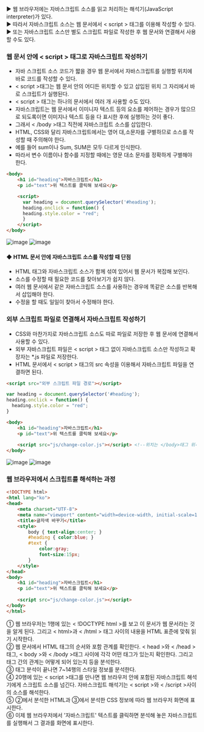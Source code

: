 ▶ 웹 브라우저에는 자바스크립트 소스를 읽고 처리하는 해석기(JavaScript interpreter)가 있다.  
▶ 따라서 자바스크립트 소스는 웹 문서에서 < script > 태그를 이용해 작성할 수 있다.  
▶ 또는 자바스크립트 소스만 별도 스크립트 파일로 작성한 후 웹 문서와 연결해서 사용할 수도 있다.

### 웹 문서 안에 < script > 태그로 자바스크립트 작성하기

- 자바 스크립트 소스 코드가 짧을 경우 웹 문서에서 자바스크립트를 실행할 위치에 바로 코드를 작성할 수 있다.
- < script >태그는 웹 문서 안의 어디든 위치할 수 있고 삽입된 위치 그 자리에서 바로 스크립트가 실행된다.
- < script > 태그는 하나의 문서에서 여러 개 사용할 수도 있다.
- 자바스크립트는 웹 문서에서 이미니자 텍스트 등의 요소를 제어하는 경우가 많으므로 되도록이면 이미지나 텍스트 등을 다 표시한 후에 실행하는 것이 좋다. 
- 그래서 < /body >태그 직전에 자바스크립트 소스를 삽입한다.
- HTML, CSS와 달리 자바스크립트에서는 영어 대,소문자를 구별하므로 소스를 작성할 때 주의해야 한다.
- 예를 들어 sum이나 Sum, SUM은 모두 다르게 인식한다. 
- 따라서 변수 이름이나 함수를 지정할 때에는 영문 대소 문자를 정확하게 구별해야 한다.

```html
<body>
	<h1 id="heading">자바스크립트</h1>
	<p id="text">위 텍스트를 클릭해 보세요</p>

	<script>
	  var heading = document.querySelector('#heading');
	  heading.onclick = function() {
	  heading.style.color = "red";
	  }
	</script>
</body>
```
![image](https://github.com/Seonghyun-Park/Web/assets/121333241/cbc0ee7e-12e1-4adc-9e23-0da658d26c5c)
![image](https://github.com/Seonghyun-Park/Web/assets/121333241/25c7ed3d-3081-4830-9dec-310ab8dbcb76)

#### ◆ HTML 문서 안에 자바스크립트 소스를 작성할 때 단점

- HTML 태그와 자바스크립트 소스가 함께 섞여 있어서 웹 문서가 복잡해 보인다.
- 소스를 수정할 때 필요한 코드를 찾아보기가 쉽지 않다.
- 여러 웹 문서에서 같은 자바스크립트 소스를 사용하는 경우에 똑같은 소스를 반복해서 삽입해야 한다.
- 수정을 할 때도 일일이 찾아서 수정해야 한다.

### 외부 스크립트 파일로 연결해서 자바스크립트 작성하기

- CSS와 마찬가지로 자바스크립트 소스도 따로 파일로 저장한 후 웹 문서에 연결해서 사용할 수 있다.
- 외부 자바스크립트 파일은 < script > 태그 없이 자바스크립트 소스만 작성하고 확장자는 *.js 파일로 저장한다.
- HTML 문서에서 < script > 태그의 src 속성을 이용해서 자바스크립트 파일을 연결하면 된다.

```html
<script src="외부 스크립트 파일 경로"></script>
```
```js
var heading = document.querySelector('#heading');
heading.onclick = function() {
  heading.style.color = "red";
}
```
```html
<body>
	<h1 id="heading">자바스크립트</h1>
	<p id="text">위 텍스트를 클릭해 보세요</p>
	
	<script src="js/change-color.js"></script> <!--위치는 </body>태그 위-->
</body>
```
![image](https://github.com/Seonghyun-Park/Web/assets/121333241/cbc0ee7e-12e1-4adc-9e23-0da658d26c5c)
![image](https://github.com/Seonghyun-Park/Web/assets/121333241/25c7ed3d-3081-4830-9dec-310ab8dbcb76)

### 웹 브라우저에서 스크립트를 해석하는 과정 

```html
<!DOCTYPE html>
<html lang="ko">
<head>
	<meta charset="UTF-8">
	<meta name="viewport" content="width=device-width, initial-scale=1.0">
	<title>글자색 바꾸기</title>
	<style>
		body { text-align:center; }
		#heading { color:blue; }
		#text { 
			color:gray;
			font-size:15px;
		}
	</style>	
</head>
<body>
	<h1 id="heading">자바스크립트</h1>
	<p id="text">위 텍스트를 클릭해 보세요</p>
	
	<script src="js/change-color.js"></script>
</body>
</html>
```

① 웹 브라우저는 1행에 있는 < !DOCTYPE html >를 보고 이 문서가 웹 문서라는 것을 알게 된다. 그리고 < html>과 < /html > 태그 사이의 내용을 HTML 표준에 맞춰 읽기 시작한다.  
② 웹 문서에서 HTML 태그의 순서와 포함 관계를 확인한다. < head >와 < /head > 태그, < body >와 < /body >태그 사이에 각각 어떤 태그가 있는지 확인한다. 그리고 태그 간의 관계는 어떻게 되어 있는지 등을 분석한다.  
③ 태그 분석이 끝나면 7~14행의 스타일 정보를 분석한다.  
④ 20행에 있는 < script >태그를 만나면 웹 브라우저 안에 포함된 자바스크립트 해석기에게 스크립트 소스를 넘긴다. 자바스크립트 해석기는 < script >와 < /script >사이의 소스를 해석한다.  
⑤ ②에서 분석한 HTML과 ③에서 분석한 CSS 정보에 따라 웹 브라우저 화면에 표시한다.  
⑥ 이제 웹 브라우저에서 '자바스크립트' 텍스트를 클릭하면 분석해 놓은 자바스크립트를 실행해서 그 결과를 화면에 표시한다.